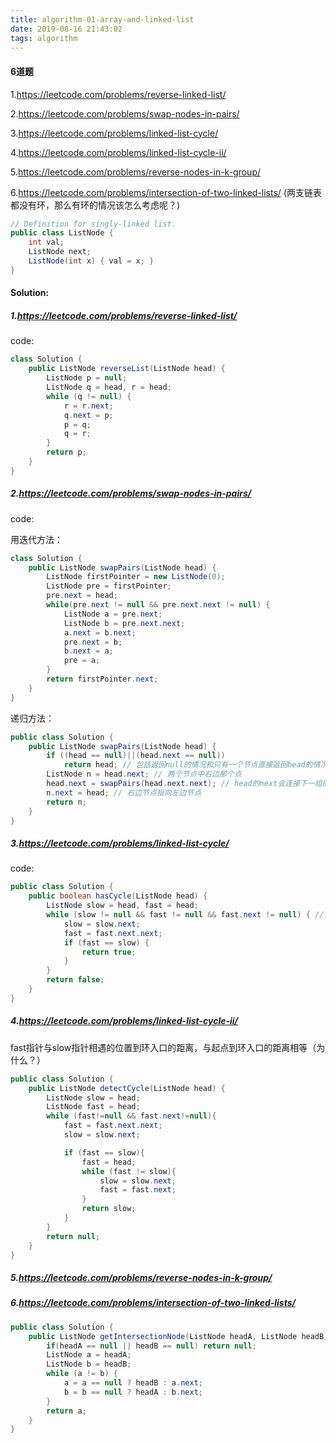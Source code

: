 ```yaml
---
title: algorithm-01-array-and-linked-list
date: 2019-08-16 21:43:02
tags: algorithm
---
```


#### 6道题

1.https://leetcode.com/problems/reverse-linked-list/

2.https://leetcode.com/problems/swap-nodes-in-pairs/

3.https://leetcode.com/problems/linked-list-cycle/

4.https://leetcode.com/problems/linked-list-cycle-ii/

5.https://leetcode.com/problems/reverse-nodes-in-k-group/

6.https://leetcode.com/problems/intersection-of-two-linked-lists/ (两支链表都没有环，那么有环的情况该怎么考虑呢？)

```java
// Definition for singly-linked list.
public class ListNode {
    int val;
    ListNode next;
    ListNode(int x) { val = x; }
}
```



#### Solution: 

##### 1.https://leetcode.com/problems/reverse-linked-list/

code:

```java
class Solution {
    public ListNode reverseList(ListNode head) {
        ListNode p = null;
        ListNode q = head, r = head;
        while (q != null) {
            r = r.next;
            q.next = p;
            p = q;
            q = r;
        }
        return p;
    }
}
```

##### 2.https://leetcode.com/problems/swap-nodes-in-pairs/

code:

用迭代方法：

```java
class Solution {
    public ListNode swapPairs(ListNode head) {
        ListNode firstPointer = new ListNode(0);
        ListNode pre = firstPointer;
        pre.next = head;
        while(pre.next != null && pre.next.next != null) {
            ListNode a = pre.next;
            ListNode b = pre.next.next;
            a.next = b.next;
            pre.next = b;
            b.next = a;
            pre = a;
        }
        return firstPointer.next;
    }
}
```

递归方法：

```java
public class Solution {
    public ListNode swapPairs(ListNode head) {
        if ((head == null)||(head.next == null))
            return head; // 包括返回null的情况和只有一个节点直接返回head的情况
        ListNode n = head.next; // 两个节点中右边那个点
        head.next = swapPairs(head.next.next); // head的next会连接下一组的n
        n.next = head; // 右边节点指向左边节点
        return n;
    }
}
```

##### 3.https://leetcode.com/problems/linked-list-cycle/

code:

```java
public class Solution {
    public boolean hasCycle(ListNode head) {
        ListNode slow = head, fast = head;
        while (slow != null && fast != null && fast.next != null) { // 这里的fast.next != null一定要有，否则如果fast.next == null，下面的fast = fast.next.next;会出现Runtime Error
            slow = slow.next;
            fast = fast.next.next;
            if (fast == slow) {
                return true;
            }
        }
        return false;
    }
}
```

##### 4.https://leetcode.com/problems/linked-list-cycle-ii/

fast指针与slow指针相遇的位置到环入口的距离，与起点到环入口的距离相等（为什么？）

```java
public class Solution {
    public ListNode detectCycle(ListNode head) {
        ListNode slow = head;
        ListNode fast = head;
        while (fast!=null && fast.next!=null){
            fast = fast.next.next;
            slow = slow.next;

            if (fast == slow){
                fast = head; 
                while (fast != slow){
                    slow = slow.next;
                    fast = fast.next;
                }
                return slow;
            }
        }
        return null;
    }
}
```

##### 5.https://leetcode.com/problems/reverse-nodes-in-k-group/



##### 6.https://leetcode.com/problems/intersection-of-two-linked-lists/

```java
public class Solution {
    public ListNode getIntersectionNode(ListNode headA, ListNode headB) {
        if(headA == null || headB == null) return null;
        ListNode a = headA;
        ListNode b = headB;
        while (a != b) {
            a = a == null ? headB : a.next;
            b = b == null ? headA : b.next;
        }
        return a;
    }
}
```

